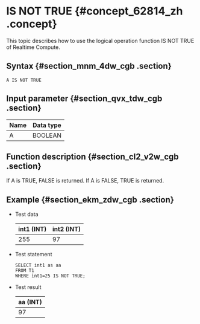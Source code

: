 # IS NOT TRUE {#concept_62814_zh .concept}

This topic describes how to use the logical operation function IS NOT TRUE of Realtime Compute.

## Syntax {#section_mnm_4dw_cgb .section}

```language-sql
A IS NOT TRUE

```

## Input parameter {#section_qvx_tdw_cgb .section}

|Name|Data type|
|----|---------|
|A|BOOLEAN|

## Function description {#section_cl2_v2w_cgb .section}

If A is TRUE, FALSE is returned. If A is FALSE, TRUE is returned.

## Example {#section_ekm_zdw_cgb .section}

-   Test data

    |int1 \(INT\)|int2 \(INT\)|
    |------------|------------|
    |255|97|

-   Test statement

    ```
    SELECT int1 as aa
    FROM T1
    WHERE int1=25 IS NOT TRUE;
    
    ```

-   Test result

    |aa \(INT\)|
    |----------|
    |97|


